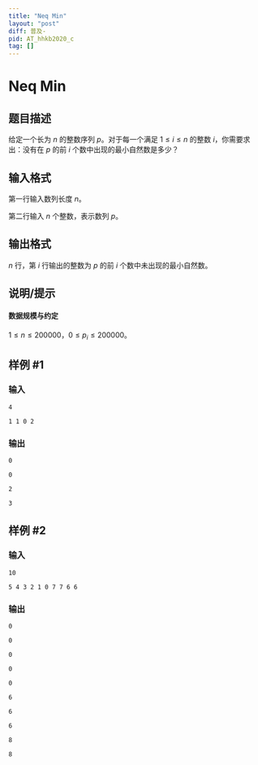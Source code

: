 ```yaml
---
title: "Neq Min"
layout: "post"
diff: 普及-
pid: AT_hhkb2020_c
tag: []
---
```


# Neq Min

## 题目描述

给定一个长为 $n$ 的整数序列 $p$。对于每一个满足 $1 \le i \le n$ 的整数 $i$，你需要求出：没有在 $p$ 的前 $i$ 个数中出现的最小自然数是多少？

## 输入格式

第一行输入数列长度 $n$。

第二行输入 $n$ 个整数，表示数列 $p$。

## 输出格式

$n$ 行，第 $i$ 行输出的整数为 $p$ 的前 $i$ 个数中未出现的最小自然数。

## 说明/提示

#### 数据规模与约定

$1 \le n \le 200000$，$0 \le p_i \le 200000$。

## 样例 #1

### 输入

```
4
1 1 0 2
```

### 输出

```
0
0
2
3
```

## 样例 #2

### 输入

```
10
5 4 3 2 1 0 7 7 6 6
```

### 输出

```
0
0
0
0
0
6
6
6
8
8
```

